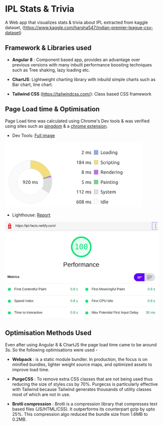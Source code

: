 # IPL Stats & Trivia

A Web app that visualizes stats & trivia about IPL extracted from kaggle dataset, (https://www.kaggle.com/harsha547/indian-premier-league-csv-dataset)

## Framework & Libraries used
- **Angular 8** : Component based app, provides an advantage over previous versions with many inbuilt performance boosting techniques such as Tree shaking, lazy loading etc.

- **ChartJS**: Lightweight charting library with inbuild simple charts such as Bar chart, line chart.

- **Tailwind CSS** (https://tailwindcss.com/): Class based CSS framework

## Page Load time & Optimisation

Page Load time was calculated using Chrome's Dev tools & was verified using sites such as [pingdom](https://tools.pingdom.com/) & a [chrome extension](https://chrome.google.com/webstore/detail/analyze-page-performance/hemibacgndhdhkfahkjdedjdgfapmfki
).
 - Dev Tools: [Full image](./Performace-full.jpeg)
    
 ![](./Performance.jpeg)

 - Lighthouse: [Report](./Lighthouse-report.pdf)

 ![](./Lighthouse.jpeg)

 ## Optimisation Methods Used

Even after using Angular 8 & ChartJS the page load time came to be around 3s. So the following optimisations were used -
 - **Webpack** :  is a static module bundler. In production, the focus is on minified bundles, lighter weight source maps, and optimized assets to improve load time.
  
 - **PurgeCSS** : To remove extra CSS classes that are not being used thus reducing the size of styles.css by 70%. Purgecss is particularly effective with Tailwind because Tailwind generates thousands of utility classes most of which are not in use.

 - **Brotli compression** : Brotli is a compression library that compresses text based files (JS/HTML/CSS). It outperforms its counterpart gzip by upto 25%. This compression algo reduced the bundle size from 1.6MB to 0.2MB.
